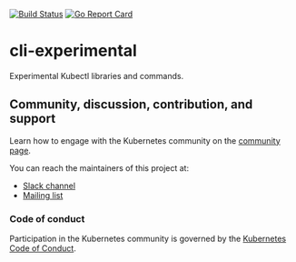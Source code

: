 [![Build Status](https://travis-ci.org/kubernetes-sigs/cli-experimental.svg?branch=master)](https://travis-ci.org/kubernetes-sigs/cli-experimental "Travis")
[![Go Report Card](https://goreportcard.com/badge/sigs.k8s.io/cli-experimental)](https://goreportcard.com/report/sigs.k8s.io/cli-experimental)

# cli-experimental

Experimental Kubectl libraries and commands.

## Community, discussion, contribution, and support

Learn how to engage with the Kubernetes community on the [community page](http://kubernetes.io/community/).

You can reach the maintainers of this project at:

- [Slack channel](https://kubernetes.slack.com/messages/sig-cli)
- [Mailing list](https://groups.google.com/forum/#!forum/kubernetes-sig-cli)

### Code of conduct

Participation in the Kubernetes community is governed by the [Kubernetes Code of Conduct](code-of-conduct.md).
